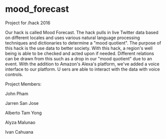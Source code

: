 # mood_forecast

Project for /hack 2016

Our hack is called Mood Forecast. The hack pulls in live Twitter data based on different locales 
and uses various natural language processing techniques and dictionaries to determine a "mood quotient".
The purpose of this hack is the use data to better society. 
With this hack, a region's well being is able to be checked and acted upon if needed. 
Different relations can be drawn from this such as a drop in our "mood quotient" due to an event.
With the addition to Amazon's Alexa's platform, we've added a voice interface to our platform. U
sers are able to interact with the data with voice controls.


Project Members:

John Pham

Jarren San Jose

Alberto Tam Yong

Alyza Malunao

Ivan Cahuana 
